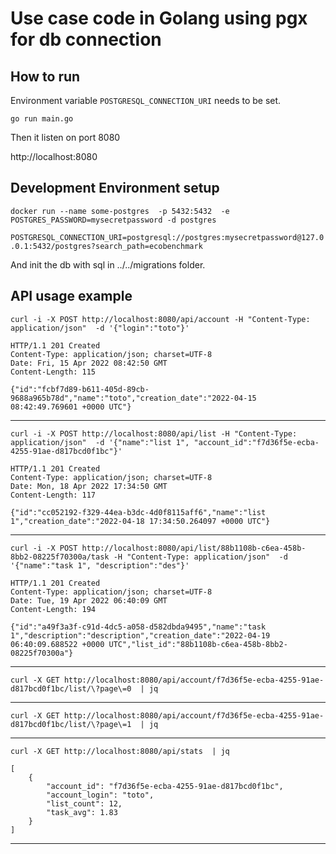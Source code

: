 # Use case code in Golang using pgx for db connection

## How to run

Environment variable `POSTGRESQL_CONNECTION_URI` needs to be set.

`go run main.go`

Then it listen on port 8080

http://localhost:8080

## Development Environment setup

`docker run --name some-postgres  -p 5432:5432  -e POSTGRES_PASSWORD=mysecretpassword -d postgres`

`POSTGRESQL_CONNECTION_URI=postgresql://postgres:mysecretpassword@127.0.0.1:5432/postgres?search_path=ecobenchmark`

And init the db with sql in ../../migrations folder.
 
## API usage example

    curl -i -X POST http://localhost:8080/api/account -H "Content-Type: application/json"  -d '{"login":"toto"}'

    HTTP/1.1 201 Created
    Content-Type: application/json; charset=UTF-8
    Date: Fri, 15 Apr 2022 08:42:50 GMT
    Content-Length: 115

    {"id":"fcbf7d89-b611-405d-89cb-9688a965b78d","name":"toto","creation_date":"2022-04-15 08:42:49.769601 +0000 UTC"}

----

    curl -i -X POST http://localhost:8080/api/list -H "Content-Type: application/json"  -d '{"name":"list 1", "account_id":"f7d36f5e-ecba-4255-91ae-d817bcd0f1bc"}'

    HTTP/1.1 201 Created
    Content-Type: application/json; charset=UTF-8
    Date: Mon, 18 Apr 2022 17:34:50 GMT
    Content-Length: 117

    {"id":"cc052192-f329-44ea-b3dc-4d0f8115aff6","name":"list 1","creation_date":"2022-04-18 17:34:50.264097 +0000 UTC"}

----

    curl -i -X POST http://localhost:8080/api/list/88b1108b-c6ea-458b-8bb2-08225f70300a/task -H "Content-Type: application/json"  -d '{"name":"task 1", "description":"des"}'

    HTTP/1.1 201 Created
    Content-Type: application/json; charset=UTF-8
    Date: Tue, 19 Apr 2022 06:40:09 GMT
    Content-Length: 194

    {"id":"a49f3a3f-c91d-4dc5-a058-d582dbda9495","name":"task 1","description":"description","creation_date":"2022-04-19 06:40:09.688522 +0000 UTC","list_id":"88b1108b-c6ea-458b-8bb2-08225f70300a"}
----
    curl -X GET http://localhost:8080/api/account/f7d36f5e-ecba-4255-91ae-d817bcd0f1bc/list/\?page\=0  | jq
----
    curl -X GET http://localhost:8080/api/account/f7d36f5e-ecba-4255-91ae-d817bcd0f1bc/list/\?page\=1  | jq
----
    curl -X GET http://localhost:8080/api/stats  | jq

    [
        {
            "account_id": "f7d36f5e-ecba-4255-91ae-d817bcd0f1bc",
            "account_login": "toto",
            "list_count": 12,
            "task_avg": 1.83
        }
    ]
----
